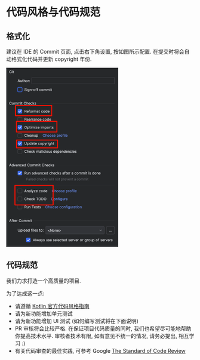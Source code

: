 # 代码风格与代码规范

## 格式化

建议在 IDE 的 Commit 页面, 点击右下角设置, 按如图所示配置.
在提交时将会自动格式化代码并更新 copyright 年份.

<img src="images/formatting.png" alt="commit-settings" width="300"/>

## 代码规范

我们力求打造一个高质量的项目.

为了达成这一点:

- 请遵循 [Kotlin 官方代码风格指南](https://kotlinlang.org/docs/coding-conventions.html)
- 请为新功能增加单元测试
- 请为新功能增加 UI 测试 (如何编写测试将在下面说明)
- PR 审核将会比较严格. 在保证项目代码质量的同时, 我们也希望尽可能地帮助你提高技术水平.
  审核者技术有限, 如有意见不统一的情况, 请务必提出, 相互学习 :)
- 有关代码审查的最佳实践, 可参考
  Google [The Standard of Code Review](https://google.github.io/eng-practices/review/reviewer/standard.html)
